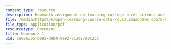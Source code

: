 ```yaml
---
content_type: resource
description: Homework assignment on teaching college-level science and engineering.
file: /media/https%3A/open-learning-course-data-rc.s3.amazonaws.com/5-95j-teaching-college-level-science-and-engineering-spring-2009/ce08e355bb8ad9b49e92713c87a0c23b_MIT5_95js09_hw01.pdf
file_type: application/pdf
resourcetype: Document
title: Homework 1
uid: ce08e355-bb8a-d9b4-9e92-713c87a0c23b
---
```

